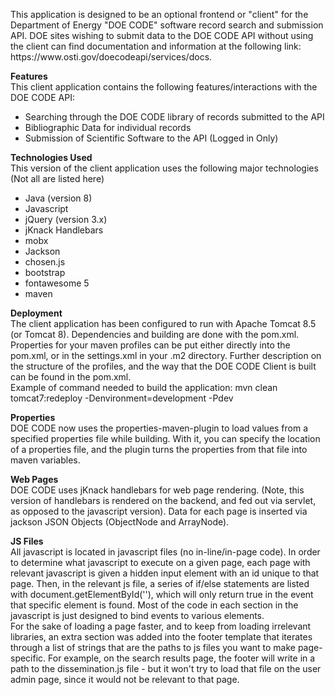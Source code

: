 <p>
  This application is designed to be an optional frontend or "client" for the Department of Energy "DOE CODE" software record search and submission API. DOE sites wishing to submit data to the DOE CODE API without using the client can find documentation and information at the following link: https://www.osti.gov/doecodeapi/services/docs.
  </p>

<strong>Features</strong><br/>
This client application contains the following features/interactions with the DOE CODE API:
- Searching through the DOE CODE library of records submitted to the API
- Bibliographic Data for individual records
- Submission of Scientific Software to the API (Logged in Only)

<strong>Technologies Used</strong><br/>
This version of the client application uses the following major technologies (Not all are listed here)
- Java (version 8)
- Javascript
- jQuery (version 3.x)
- jKnack Handlebars
- mobx
- Jackson
- chosen.js
- bootstrap
- fontawesome 5
- maven

<strong>Deployment</strong><br/>
The client application has been configured to run with Apache Tomcat 8.5 (or Tomcat 8). Dependencies and building are done with the pom.xml.
Properties for your maven profiles can be put either directly into the pom.xml, or in the settings.xml in your .m2 directory. Further description on the structure of the profiles, and the way that the DOE CODE Client is built can be found in the pom.xml. 
<br/>
Example of command needed to build the application: mvn clean tomcat7:redeploy -Denvironment=development -Pdev

<strong>Properties</strong><br/>
DOE CODE now uses the properties-maven-plugin to load values from a specified properties file while building. With it, you can specify the location of a properties file, and the plugin turns the properties from that file into maven variables.

<strong>Web Pages</strong><br/>
DOE CODE uses jKnack handlebars for web page rendering. (Note, this version of handlebars is rendered on the backend, and fed out via servlet, as opposed to the javascript version). 
Data for each page is inserted via jackson JSON Objects (ObjectNode and ArrayNode). 

<strong>JS Files</strong><br/>
All javascript is located in javascript files (no in-line/in-page code). In order to determine what javascript to execute on a given page, each page with relevant javascript is 
given a hidden input element with an id unique to that page. Then, in the relevant js file, a series of if/else statements are listed with document.getElementById(''), which will
only return true in the event that specific element is found. Most of the code in each section in the javascript is just designed to bind events to various elements.  
For the sake of loading a page faster, and to keep from loading irrelevant libraries, an extra section was added into the footer template that iterates through a list of strings 
that are the paths to js files you want to make page-specific. For example, on the search results page, the footer will write in a path to the dissemination.js file - but it won't 
try to load that file on the user admin page, since it would not be relevant to that page.
